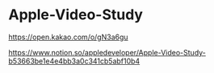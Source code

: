 # Apple-Video-Study
https://open.kakao.com/o/gN3a6gu

https://www.notion.so/appledeveloper/Apple-Video-Study-b53663be1e4e4bb3a0c341cb5abf10b4
